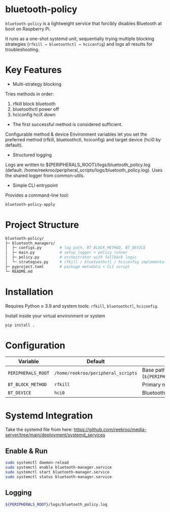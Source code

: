 # bluetooth-policy

`bluetooth-policy` is a lightweight service that forcibly disables Bluetooth at boot on Raspberry Pi.

It runs as a one-shot systemd unit, sequentially trying multiple blocking strategies (`rfkill → bluetoothctl → hciconfig`) and logs all results for troubleshooting.

# Key Features

- Multi-strategy blocking

Tries methods in order:
1. rfkill block bluetooth
2. bluetoothctl power off
3. hciconfig hciX down

- The first successful method is considered sufficient.

Configurable method & device
Environment variables let you set the preferred method (rfkill, bluetoothctl, hciconfig) and target device (hci0 by default).

- Structured logging

Logs are written to ${PERIPHERALS_ROOT}/logs/bluetooth_policy.log (default: /home/reekroo/peripheral_scripts/logs/bluetooth_policy.log).
Uses the shared logger from common-utils.

- Simple CLI entrypoint

Provides a command-line tool:

```bash
bluetooth-policy-apply
```

# Project Structure

```bash
bluetooth-policy/
├─ bluetooth_managers/
│  ├─ configs.py        # log path, BT_BLOCK_METHOD, BT_DEVICE
│  ├─ main.py           # setup_logger + policy runner
│  ├─ policy.py         # orchestrator with fallback logic
│  └─ strategies.py     # rfkill / bluetoothctl / hciconfig implementations
├─ pyproject.toml       # package metadata + CLI script
└─ README.md
```

# Installation

Requires Python ≥ 3.9 and system tools: `rfkill`, `bluetoothctl`, `hciconfig`.

Install inside your virtual environment or system

```bash
pip install .
```

# Configuration

| Variable           | Default                            | Description                                                          |
| ------------------ | ---------------------------------- | -------------------------------------------------------------------- |
| `PERIPHERALS_ROOT` | `/home/reekroo/peripheral_scripts` | Base path for logs (`${PERIPHERALS_ROOT}/logs/bluetooth_policy.log`) |
| `BT_BLOCK_METHOD`  | `rfkill`                           | Primary method: `rfkill` \| `bluetoothctl` \| `hciconfig`            |
| `BT_DEVICE`        | `hci0`                             | Bluetooth adapter name (used by `hciconfig`)                         |

# Systemd Integration

Take the systemd file from here: https://github.com/reekroo/media-server/tree/main/deployment/systemd_services

## Enable & Run

```bash
sudo systemctl daemon-reload
sudo systemctl enable bluetooth-manager.service
sudo systemctl start bluetooth-manager.service
sudo systemctl status bluetooth-manager.service
```

## Logging

```bash
${PERIPHERALS_ROOT}/logs/bluetooth_policy.log
```